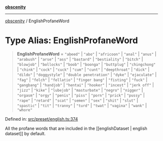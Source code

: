 [**obscenity**](../README.md)

***

[obscenity](../README.md) / EnglishProfaneWord

# Type Alias: EnglishProfaneWord

> **EnglishProfaneWord** = `"abeed"` \| `"abo"` \| `"africoon"` \| `"anal"` \| `"anus"` \| `"arabush"` \| `"arse"` \| `"ass"` \| `"bastard"` \| `"bestiality"` \| `"bitch"` \| `"blowjob"` \| `"bollocks"` \| `"boob"` \| `"boonga"` \| `"buttplug"` \| `"chingchong"` \| `"chink"` \| `"cock"` \| `"cuck"` \| `"cum"` \| `"cunt"` \| `"deepthroat"` \| `"dick"` \| `"dildo"` \| `"doggystyle"` \| `"double penetration"` \| `"dyke"` \| `"ejaculate"` \| `"fag"` \| `"felch"` \| `"fellatio"` \| `"finger bang"` \| `"fisting"` \| `"fuck"` \| `"gangbang"` \| `"handjob"` \| `"hentai"` \| `"hooker"` \| `"incest"` \| `"jerk off"` \| `"jizz"` \| `"kike"` \| `"lubejob"` \| `"masturbate"` \| `"negro"` \| `"nigger"` \| `"orgasm"` \| `"orgy"` \| `"penis"` \| `"piss"` \| `"porn"` \| `"prick"` \| `"pussy"` \| `"rape"` \| `"retard"` \| `"scat"` \| `"semen"` \| `"sex"` \| `"shit"` \| `"slut"` \| `"spastic"` \| `"tit"` \| `"tranny"` \| `"turd"` \| `"twat"` \| `"vagina"` \| `"wank"` \| `"whore"`

Defined in: [src/preset/english.ts:374](https://github.com/jo3-l/obscenity/blob/a386fd116c14542130a643879987c21c9c8a4eb9/src/preset/english.ts#L374)

All the profane words that are included in the [[englishDataset | english dataset]] by default.
